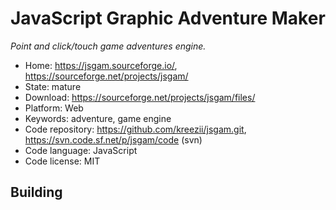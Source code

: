 # JavaScript Graphic Adventure Maker

_Point and click/touch game adventures engine._

- Home: https://jsgam.sourceforge.io/, https://sourceforge.net/projects/jsgam/
- State: mature
- Download: https://sourceforge.net/projects/jsgam/files/
- Platform: Web
- Keywords: adventure, game engine
- Code repository: https://github.com/kreezii/jsgam.git, https://svn.code.sf.net/p/jsgam/code (svn)
- Code language: JavaScript
- Code license: MIT

## Building

